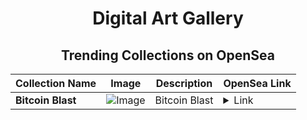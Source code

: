 <div align="center">

# Digital Art Gallery

## Trending Collections on OpenSea

| Collection Name                       | Image                                                                                     | Description                       | OpenSea Link                                                                                          |
|---------------------------------------|-------------------------------------------------------------------------------------------|-----------------------------------|--------------------------------------------------------------------------------------------------------|
| **Bitcoin Blast** | ![Image](https://i.seadn.io/s/raw/files/4154599670749ebb0aca506f31a15fc0.jpg?w=500&auto=format?w=200&auto=format) | Bitcoin Blast | <details><summary>Link</summary>[Bitcoin Blast](https://opensea.io/collection/bitcoin-blast-1)</details> |

</div>